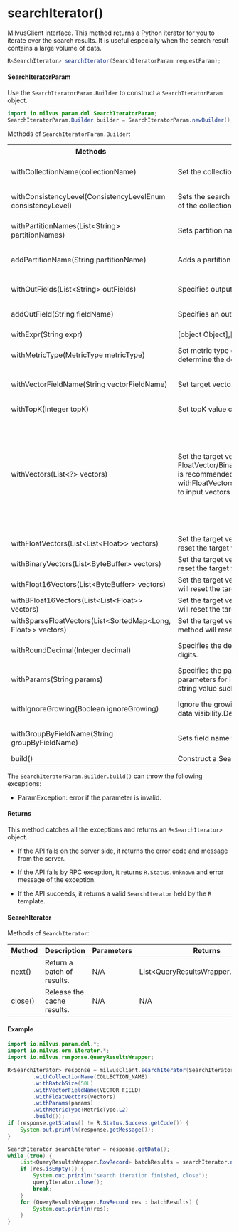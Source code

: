 # searchIterator()

MilvusClient interface. This method returns a Python iterator for you to iterate over the search results. It is useful especially when the search result contains a large volume of data.

```java
R<SearchIterator> searchIterator(SearchIteratorParam requestParam);
```

#### SearchIteratorParam

Use the `SearchIteratorParam.Builder` to construct a `SearchIteratorParam` object.

```java
import io.milvus.param.dml.SearchIteratorParam;
SearchIteratorParam.Builder builder = SearchIteratorParam.newBuilder();
```

Methods of `SearchIteratorParam.Builder`:

<table>
    <tr>
        <th>Methods</th>
        <th>Description</th>
        <th>Parameters</th>
    </tr>
    <tr>
        <td>withCollectionName(collectionName)</td>
        <td>Set the collection name. Collection name cannot be empty or null.</td>
        <td>collectionName: The target collection name.</td>
    </tr>
    <tr>
        <td>withConsistencyLevel(ConsistencyLevelEnum consistencyLevel)</td>
        <td>Sets the search consistency level(Optional).If the level is not set, will use the default consistency level of the collection.</td>
        <td>consistencyLevel: The consistency level used in the search.</td>
    </tr>
    <tr>
        <td>withPartitionNames(List&lt;String> partitionNames)</td>
        <td>Sets partition names list to specify search scope (Optional).</td>
        <td>partitionNames: The name list of partitions to be searched.</td>
    </tr>
    <tr>
        <td>addPartitionName(String partitionName)</td>
        <td>Adds a partition to specify search scope (Optional).</td>
        <td>partitionName: A partition name to be searched.</td>
    </tr>
    <tr>
        <td>withOutFields(List&lt;String> outFields)</td>
        <td>Specifies output scalar fields (Optional).</td>
        <td>outFields: The name list of fields to be outputed.</td>
    </tr>
    <tr>
        <td>addOutField(String fieldName)</td>
        <td>Specifies an output scalar field (Optional).</td>
        <td>fieldName: An output field name.</td>
    </tr>
    <tr>
        <td>withExpr(String expr)</td>
        <td>[object Object],[object Object],[object Object],[object Object],[object Object]</td>
        <td>expr: The expression to filter scalar fields.</td>
    </tr>
    <tr>
        <td>withMetricType(MetricType metricType)</td>
        <td>Set metric type of ANN search.Default value is MetricType.None, which means let the server determine the defaul metric type. Please refer to MetricType in Misc.</td>
        <td>metricType: The metric type to search.</td>
    </tr>
    <tr>
        <td>withVectorFieldName(String vectorFieldName)</td>
        <td>Set target vector field by name. Field name cannot be empty or null.</td>
        <td>vectorFieldName: The target vector field name to do ANN search.</td>
    </tr>
    <tr>
        <td>withTopK(Integer topK)</td>
        <td>Set topK value of ANN search.Avaiable range: [1, 16384]</td>
        <td>topK: The topk value.</td>
    </tr>
    <tr>
        <td>withVectors(List&lt;?> vectors)</td>
        <td>Set the target vectors. Up to 16384 vectors allowed.Note: this method works for FloatVector/BinaryVector/SparseFloatVector, but it doesn't work for Float16Vector/BFloat16Vector.It is recommended to use withFloatVectors/withBinaryVectors/withFloat16Vectors/withBFloat16Vectors/withSparseFloatVectors to input vectors expilicitly.</td>
        <td>vectors: - If target field type is FloatVector, List&lt; List&lt;Float>> is required.- If target field type is BinaryVector, List&lt;ByteBuffer> is required.- If target field type is SparseFloatVector, List&lt;SortedMap[Long, Float]> is required.</td>
    </tr>
    <tr>
        <td>withFloatVectors(List&lt;List&lt;Float>> vectors)</td>
        <td>Set the target vectors to search FloatVector field. Up to 16384 vectors allowed.Note: this method will reset the target vectors of SearchParam. To input vectors, call it only once.</td>
        <td>vectors: The target vectors</td>
    </tr>
    <tr>
        <td>withBinaryVectors(List&lt;ByteBuffer> vectors)</td>
        <td>Set the target vectors to search BinaryVector field. Up to 16384 vectors allowed.Note: this method will reset the target vectors of SearchParam. To input vectors, call it only once.</td>
        <td>vectors: The target vectors</td>
    </tr>
    <tr>
        <td>withFloat16Vectors(List&lt;ByteBuffer> vectors)</td>
        <td>Set the target vectors to search Float16Vector field. Up to 16384 vectors allowed.Note: this method will reset the target vectors of SearchParam. To input vectors, call it only once.</td>
        <td>vectors: The target vectors</td>
    </tr>
    <tr>
        <td>withBFloat16Vectors(List&lt;List&lt;Float>> vectors)</td>
        <td>Set the target vectors to search BFloat16Vector field. Up to 16384 vectors allowed.Note: this method will reset the target vectors of SearchParam. To input vectors, call it only once.</td>
        <td>vectors: The target vectors</td>
    </tr>
    <tr>
        <td>withSparseFloatVectors(List&lt;SortedMap&lt;Long, Float>> vectors)</td>
        <td>Set the target vectors to search SparseFloatVector field. Up to 16384 vectors allowed.Note: this method will reset the target vectors of SearchParam. To input vectors, call it only once.</td>
        <td>vectors: The target vectors</td>
    </tr>
    <tr>
        <td>withRoundDecimal(Integer decimal)</td>
        <td>Specifies the decimal place for returned distance.Avaiable range: [-1, 6]Default value is -1, return all digits.</td>
        <td>decimal: How many digits reserved after the decimal point.</td>
    </tr>
    <tr>
        <td>withParams(String params)</td>
        <td>Specifies the parameters of search in JSON format. The followings are valid keys of param:1. special parameters for index, such as "nprobe", "ef", "search_k"2. metric type with key "metric_type" and a string value such as "L2", "IP".3. offset for pagination with key "offset" and an integer value</td>
        <td>params: A JSON format string for extra parameters.</td>
    </tr>
    <tr>
        <td>withIgnoreGrowing(Boolean ignoreGrowing)</td>
        <td>Ignore the growing segments to get best search performance. For the user case that don't require data visibility.Default is False.</td>
        <td>ignoreGrowing: Ignore growing segments or not.</td>
    </tr>
    <tr>
        <td>withGroupByFieldName(String groupByFieldName)</td>
        <td>Sets field name to do grouping.</td>
        <td>groupByFieldName: The name of a field to do grouping.</td>
    </tr>
    <tr>
        <td>build()</td>
        <td>Construct a SearchIteratorParam object.</td>
        <td>N/A</td>
    </tr>
</table>

The `SearchIteratorParam.Builder.build()` can throw the following exceptions:

- ParamException: error if the parameter is invalid.

#### Returns

This method catches all the exceptions and returns an `R<SearchIterator>` object.

- If the API fails on the server side, it returns the error code and message from the server.

- If the API fails by RPC exception, it returns `R.Status.Unknown` and error message of the exception.

- If the API succeeds, it returns a valid `SearchIterator` held by the `R` template.

#### SearchIterator

Methods of `SearchIterator`:

|  **Method** |  **Description**            |  **Parameters** |  **Returns**                         |
| ----------- | --------------------------- | --------------- | ------------------------------------ |
|  next()     |  Return a batch of results. |  N/A<br/>    |  List<QueryResultsWrapper.RowRecord> |
|  close()    |  Release the cache results. |  N/A            |  N/A                                 |

#### Example

```java
import io.milvus.param.dml.*;
import io.milvus.orm.iterator.*;
import io.milvus.response.QueryResultsWrapper;

R<SearchIterator> response = milvusClient.searchIterator(SearchIteratorParam.newBuilder()
        .withCollectionName(COLLECTION_NAME)
        .withBatchSize(50L)
        .withVectorFieldName(VECTOR_FIELD)
        .withFloatVectors(vectors)
        .withParams(params)
        .withMetricType(MetricType.L2)
        .build());
if (response.getStatus() != R.Status.Success.getCode()) {
    System.out.println(response.getMessage());
}

SearchIterator searchIterator = response.getData();
while (true) {
    List<QueryResultsWrapper.RowRecord> batchResults = searchIterator.next();
    if (res.isEmpty()) {
        System.out.println("search iteration finished, close");
        queryIterator.close();
        break;
    }
    for (QueryResultsWrapper.RowRecord res : batchResults) {
        System.out.println(res);
    }
}
```

